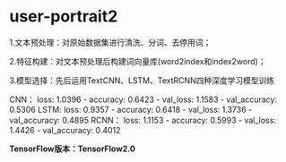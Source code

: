 # user-portrait2

1.文本预处理：对原始数据集进行清洗、分词、去停用词；

2.特征构建：对文本预处理后构建词向量库(word2index和index2word)；

3.模型选择：先后运用TextCNN、LSTM、TextRCNN四种深度学习模型训练

CNN：
loss: 1.0396 - accuracy: 0.6423 - val_loss: 1.1583 - val_accuracy: 0.5306
LSTM:
loss: 0.9357 - accuracy: 0.6418 - val_loss: 1.3736 - val_accuracy: 0.4895
RCNN：
loss: 1.1153 - accuracy: 0.5993 - val_loss: 1.4426 - val_accuracy: 0.4012


**TensorFlow版本：TensorFlow2.0**


